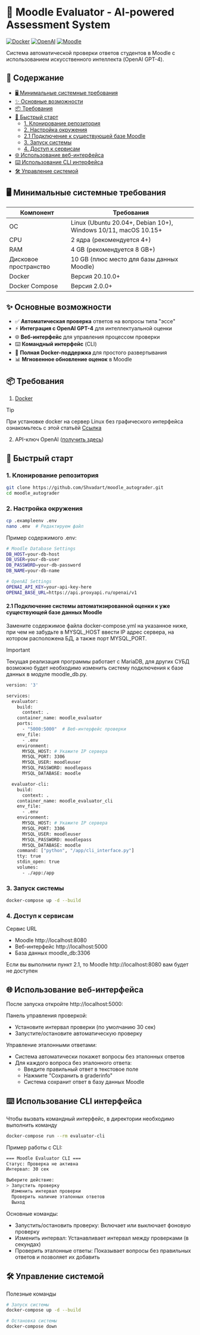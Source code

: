 # 🚀 Moodle Evaluator - AI-powered Assessment System

[![Docker](https://img.shields.io/badge/Docker-✓-blue?logo=docker)](https://www.docker.com/)
[![OpenAI](https://img.shields.io/badge/OpenAI-GPT--4-green?logo=openai)](https://openai.com/)
[![Moodle](https://img.shields.io/badge/Moodle-✓-orange?logo=moodle)](https://moodle.org/)

Система автоматической проверки ответов студентов в Moodle с использованием искусственного интеллекта (OpenAI GPT-4).

## 📑 Содержание

- [🖥 Минимальные системные требования](#-минимальные-системные-требования)
- [✨ Основные возможности](#-основные-возможности)
- [📦 Требования](#-требования)
- [🚀 Быстрый старт](#-быстрый-старт)
  - [1. Клонирование репозитория](#1-клонирование-репозитория)
  - [2. Настройка окружения](#2-настройка-окружения)
  - [2.1 Подключение к существующей базе Moodle](#21-подключение-системы-автоматизированной-оценки-к-уже-существующей-базе-данных-moodle)
  - [3. Запуск системы](#3-запуск-системы)
  - [4. Доступ к сервисам](#4-доступ-к-сервисам)
- [🌐 Использование веб-интерфейса](#-использование-веб-интерфейса)
- [⌨️ Использование CLI интерфейса](#-использование-cli-интерфейса)
- [🛠 Управление системой](#-управление-системой)


## 🖥 Минимальные системные требования

| Компонент       | Требования                          |
|-----------------|-------------------------------------|
| ОС             | Linux (Ubuntu 20.04+, Debian 10+), Windows 10/11, macOS 10.15+ |
| CPU            | 2 ядра (рекомендуется 4+)          |
| RAM            | 4 GB (рекомендуется 8 GB+)         |
| Дисковое пространство | 10 GB (плюс место для базы данных Moodle) |
| Docker         | Версия 20.10.0+                    |
| Docker Compose | Версия 2.0.0+                      |

## ✨ Основные возможности

- ✅ **Автоматическая проверка** ответов на вопросы типа "эссе"
- ⚡️ **Интеграция с OpenAI GPT-4** для интеллектуальной оценки
- 🌐 **Веб-интерфейс** для управления процессом проверки
- ⌨️ **Командный интерфейс** (CLI)
- 🐳 **Полная Docker-поддержка** для простого развертывания
- 📊 **Мгновенное обновление оценок** в Moodle

## 📦 Требования

1. [Docker](https://www.docker.com/products/docker-desktop/)
> [!TIP]
> При установке docker на сервер Linux без графического интерфейса ознакомьтесь с этой статьёй [Ссылка](https://www.dmosk.ru/miniinstruktions.php?mini=docker-install-linux) 
2. API-ключ OpenAI ([получить здесь](https://proxyapi.ru/))

## 🚀 Быстрый старт

### 1. Клонирование репозитория
```bash
git clone https://github.com/Shvadart/moodle_autograder.git
cd moodle_autograder
```
### 2. Настройка окружения
```bash
cp .exampleenv .env
nano .env  # Редактируем файл
```
Пример содержимого .env:
```bash
# Moodle Database Settings
DB_HOST=your-db-host
DB_USER=your-db-user
DB_PASSWORD=your-db-password
DB_NAME=your-db-name

# OpenAI Settings
OPENAI_API_KEY=your-api-key-here
OPENAI_BASE_URL=https://api.proxyapi.ru/openai/v1
```
#### 2.1 Подключение системы автоматизированной оценки к уже существующей базе данных Moodle
Замените содержимое файла docker-compose.yml на указанное ниже, при чем не забудьте в MYSQL_HOST ввести IP адрес сервера, на котором расположена БД, а также порт MYSQL_PORT.

> [!IMPORTANT]
> Текущая реализация программы работает с MariaDB, для других СУБД возможно будет необходимо изменить систему подключения к базе данных в модуле moodle_db.py.

```bash
version: '3'

services:
  evaluator:
    build:
      context: .
    container_name: moodle_evaluator
    ports:
      - "5000:5000"  # Веб-интерфейс проверки
    env_file:
      - .env
    environment:
      MYSQL_HOST: # Укажите IP сервера 
      MYSQL_PORT: 3306
      MYSQL_USER: moodleuser
      MYSQL_PASSWORD: moodlepass
      MYSQL_DATABASE: moodle

  evaluator-cli:
    build:
      context: .
    container_name: moodle_evaluator_cli
    env_file:
      - .env
    environment:
      MYSQL_HOST: # Укажите IP сервера
      MYSQL_PORT: 3306
      MYSQL_USER: moodleuser
      MYSQL_PASSWORD: moodlepass
      MYSQL_DATABASE: moodle
    command: ["python", "/app/cli_interface.py"]
    tty: true
    stdin_open: true
    volumes:
      - ./app:/app
```
### 3. Запуск системы
```bash
docker-compose up -d --build
```

### 4. Доступ к сервисам
Сервис	URL 
- Moodle	http://localhost:8080 
- Веб-интерфейс	http://localhost:5000 
- База данных	moodle_db:3306 

Если вы выполнили пункт 2.1, то Moodle	http://localhost:8080 вам будет не доступен


## 🌐 Использование веб-интерфейса
После запуска откройте http://localhost:5000: 

Панель управления проверкой:
- Установите интервал проверки (по умолчанию 30 сек) 
- Запустите/остановите автоматическую проверку 

Управление эталонными ответами:
- Система автоматически покажет вопросы без эталонных ответов 
- Для каждого вопроса без эталонного ответа: 
    - Введите правильный ответ в текстовое поле 
    - Нажмите "Сохранить в graderinfo" 
    - Система сохранит ответ в базу данных Moodle 

## ⌨️ Использование CLI интерфейса
Чтобы вызвать командный интерфейс, в директории необходимо выполнить команду
```bash
docker-compose run --rm evaluator-cli
```
Пример работы с CLI:
```bash
=== Moodle Evaluator CLI ===
Статус: Проверка не активна
Интервал: 30 сек

Выберите действие:
> Запустить проверку
  Изменить интервал проверки
  Проверить наличие эталонных ответов
  Выход
```
Основные команды:
- Запустить/остановить проверку: Включает или выключает фоновую проверку 
- Изменить интервал: Устанавливает интервал между проверками (в секундах) 
- Проверить эталонные ответы: Показывает вопросы без правильных ответов и позволяет их добавить

## 🛠 Управление системой
Полезные команды
```bash
# Запуск системы
docker-compose up -d --build

# Остановка системы
docker-compose down
```
